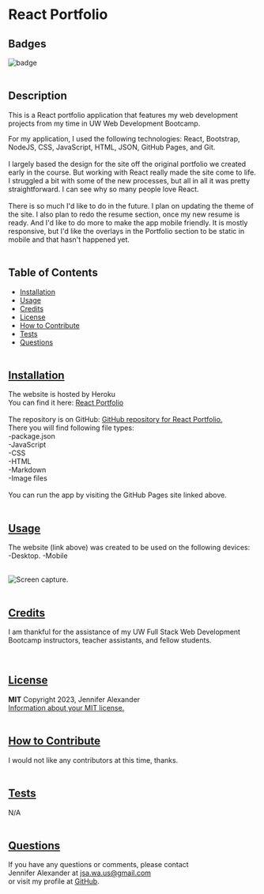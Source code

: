 # React Portfolio


  ## Badges
  ![badge](https://img.shields.io/badge/license-MIT-blue)
  <br><br>
  

  ## Description
  This is a React portfolio application that features my web development projects from my time in UW Web Development Bootcamp. 
  <br>

  For my application, I used the following technologies: React, Bootstrap, NodeJS, CSS, JavaScript, HTML, JSON, GitHub Pages, and Git.
  <br><br>
  I largely based the design for the site off the original portfolio we created early in the course. But working with React really made the site come to life. I struggled a bit with some of the new processes, but all in all it was pretty straightforward. I can see why so many people love React.
  <br><br>
  There is so much I'd like to do in the future. I plan on updating the theme of the site. I also plan to redo the resume section, once my new resume is ready. And I'd like to do more to make the app mobile friendly. It is mostly responsive, but I'd like the overlays in the Portfolio section to be static in mobile and that hasn't happened yet. 
  <br><br>

## Table of Contents
  - [Installation](#installation)
  - [Usage](#usage)
  - [Credits](#credits)
  - [License](#license)
  - [How to Contribute](#how-to-contribute)
  - [Tests](#tests)
  - [Questions](#questions)
  <br><br>

  ## [Installation](#table-of-contents)
  The website is hosted by Heroku <br>
  You can find it here: [React Portfolio](https://portfolio-jah.herokuapp.com/)
  <br><br>
  The repository is on GitHub: [GitHub repository for React Portfolio.](https://github.com/jsalexan/react-portfolio) <br>
  There you will find following file types: <br>
  -package.json<br>
  -JavaScript<br>
  -CSS<br>
  -HTML<br>
  -Markdown<br>
  -Image files<br>
  <br>
  You can run the app by visiting the GitHub Pages site linked above.   <br><br>

## [Usage](#table-of-contents)
  The website (link above) was created to be used on the following devices:<br> 
-Desktop.
-Mobile<br><br>
  

  ![Screen capture.](https://user-images.githubusercontent.com/110498167/222015448-0d76b912-281b-4382-acaf-e95a18242633.png)
  <br><br>

  ## [Credits](#table-of-contents) 
  I am thankful for the assistance of my UW Full Stack Web Development Bootcamp instructors, teacher assistants, and fellow students.


  <br>
 
  ## [License](#table-of-contents)
  **MIT** Copyright 2023, Jennifer Alexander<br>
  [Information about your MIT license.](https://opensource.org/licenses/MIT)
  <br><br>
  

  ## [How to Contribute](#table-of-contents)
  I would not like any contributors at this time, thanks.
  <br><br>

  ## [Tests](#table-of-contents)
  N/A
  <br><br>

  ## [Questions](#table-of-contents)
  If you have any questions or comments, please contact <br>Jennifer Alexander at jsa.wa.us@gmail.com <br>or visit my profile at [GitHub](https://github.com/jsalexan/).
  